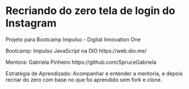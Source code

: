 # Recriando do zero tela de login do Instagram

<p>Projeto para Bootcamp Impulso - Digital Innovation One</p>

<p>Bootcamp: Impulso JavaScript na DIO https://web.dio.me/</p>
<p>Mentora: Gabriela Pinheiro https://github.com/SpruceGabriela</p>

<p>Estratégia de Aprendizado: Acompanhar e entender a mentoria, e depois recriar do zero com base no que foi aprendido sem fork e clone.</p>


